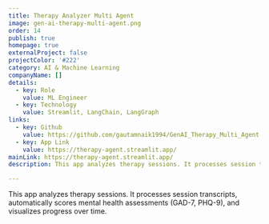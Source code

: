 ```yaml
---
title: Therapy Analyzer Multi Agent
image: gen-ai-therapy-multi-agent.png
order: 14
publish: true
homepage: true
externalProject: false
projectColor: '#222'
category: AI & Machine Learning
companyName: []
details:
  - key: Role
    value: ML Engineer
  - key: Technology
    value: Streamlit, LangChain, LangGraph
links:
  - key: Github
    value: https://github.com/gautamnaik1994/GenAI_Therapy_Multi_Agent
  - key: App Link
    value: https://therapy-agent.streamlit.app/
mainLink: https://therapy-agent.streamlit.app/
description: This app analyzes therapy sessions. It processes session transcripts, automatically scores mental health assessments (GAD-7, PHQ-9), and visualizes progress over time.

---
```


<!--StartFragment-->
This app analyzes therapy sessions. It processes session transcripts, automatically scores mental health assessments (GAD-7, PHQ-9), and visualizes progress over time.
<!--EndFragment-->
